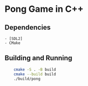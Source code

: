 # Pong Game in C++

## Dependencies
    - [SDL2]
    - CMake
    
## Building and Running

```bash
    cmake -S . -B build
    cmake --build build
    ./build/pong
```
